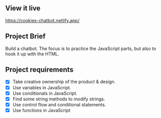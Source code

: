 ## View it live
https://cookies-chatbot.netlify.app/

## Project Brief
Build a chatbot. The focus is to practice the JavaScript parts, but also to hook it up with the HTML. 

## Project requirements 
- [x] Take creative ownership of the product & design. 
- [x] Use variables in JavaScript.
- [x] Use conditionals in JavaScript.
- [x] Find some string methods to modify strings.
- [x] Use control flow and conditional statements.
- [x] Use functions in JavaScript
